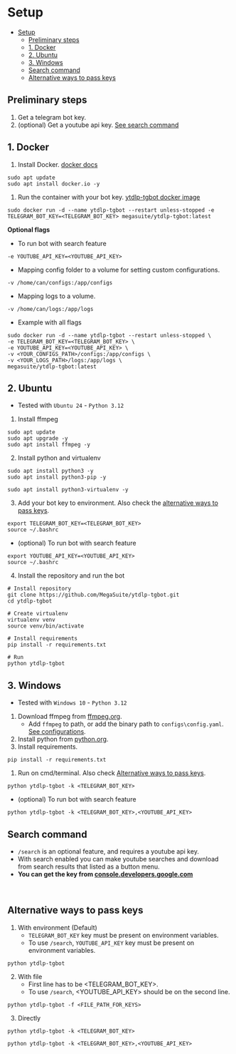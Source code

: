 # Setup

- [Setup](#setup)
  - [Preliminary steps](#preliminary-steps)
  - [1. Docker](#1-docker)
  - [2. Ubuntu](#2-ubuntu)
  - [3. Windows](#3-windows)
  - [Search command](#search-command)
  - [Alternative ways to pass keys](#alternative-ways-to-pass-keys)


## Preliminary steps
1. Get a telegram bot key.
2. (optional) Get a youtube api key. [See search command](#Search-command)

## 1. Docker
1. Install Docker. [docker docs](https://docs.docker.com/engine/install/ubuntu/)
```shell
sudo apt update
sudo apt install docker.io -y
```
1. Run the container with your bot key. [ytdlp-tgbot docker image](https://hub.docker.com/r/megasuite/ytdlp-tgbot)
```shell
sudo docker run -d --name ytdlp-tgbot --restart unless-stopped -e TELEGRAM_BOT_KEY=<TELEGRAM_BOT_KEY> megasuite/ytdlp-tgbot:latest
```

**Optional flags**

- To run bot with search feature
```shell
-e YOUTUBE_API_KEY=<YOUTUBE_API_KEY>
```
- Mapping config folder to a volume for setting custom configurations.
```shell
-v /home/can/configs:/app/configs
```
- Mapping logs to a volume.
```shell
-v /home/can/logs:/app/logs
```
- Example with all flags
```shell
sudo docker run -d --name ytdlp-tgbot --restart unless-stopped \
-e TELEGRAM_BOT_KEY=<TELEGRAM_BOT_KEY> \
-e YOUTUBE_API_KEY=<YOUTUBE_API_KEY> \
-v <YOUR_CONFIGS_PATH>/configs:/app/configs \
-v <YOUR_LOGS_PATH>/logs:/app/logs \
megasuite/ytdlp-tgbot:latest
```

## 2. Ubuntu
- Tested with `Ubuntu 24` - `Python 3.12`
1. Install ffmpeg
```shell
sudo apt update
sudo apt upgrade -y
sudo apt install ffmpeg -y
```
2. Install python and virtualenv
```shell
sudo apt install python3 -y
sudo apt install python3-pip -y

sudo apt install python3-virtualenv -y
```
3. Add your bot key to environment. Also check the [alternative ways to pass keys](#Alternative-ways-to-pass-keys).
```shell
export TELEGRAM_BOT_KEY=<TELEGRAM_BOT_KEY>
source ~/.bashrc
```
- (optional) To run bot with search feature
```shell
export YOUTUBE_API_KEY=<YOUTUBE_API_KEY>
source ~/.bashrc
```
4. Install the repository and run the bot 
```shell
# Install repository
git clone https://github.com/MegaSuite/ytdlp-tgbot.git
cd ytdlp-tgbot

# Create virtualenv
virtualenv venv
source venv/bin/activate

# Install requirements
pip install -r requirements.txt

# Run
python ytdlp-tgbot
```

## 3. Windows
- Tested with `Windows 10` - `Python 3.12`
1. Download ffmpeg from [ffmpeg.org](https://ffmpeg.org/).
    - Add `ffmpeg` to path, or add the binary path to `configs\config.yaml`. [See configurations](https://github.com/MegaSuite/ytdlp-tgbot/blob/master/docs/CONFIGURATIONS.md).
2. Install python from [python.org](https://www.python.org/downloads/).
3. Install requirements.
```shell
pip install -r requirements.txt
```
1. Run on cmd/terminal. Also check [Alternative ways to pass keys](#Alternative-ways-to-pass-keys).

```shell
python ytdlp-tgbot -k <TELEGRAM_BOT_KEY>
```
- (optional) To run bot with search feature
```shell
python ytdlp-tgbot -k <TELEGRAM_BOT_KEY>,<YOUTUBE_API_KEY>
```

## Search command
- `/search` is an optional feature, and requires a youtube api key.
- With search enabled you can make youtube searches and download from search results that listed as a button menu. 
- **You can get the key from [console.developers.google.com](https://console.developers.google.com/)**

<br/>

## Alternative ways to pass keys
1. With environment (Default)
    - `TELEGRAM_BOT_KEY` key must be present on environment variables.
    - To use `/search`, `YOUTUBE_API_KEY` key must be present on environment variables.
```shell
python ytdlp-tgbot
```
2. With file
    - First line has to be <TELEGRAM_BOT_KEY>.
    - To use `/search`, <YOUTUBE_API_KEY> should be on the second line.
```shell
python ytdlp-tgbot -f <FILE_PATH_FOR_KEYS>
```
3. Directly
```shell
python ytdlp-tgbot -k <TELEGRAM_BOT_KEY>
```
```shell
python ytdlp-tgbot -k <TELEGRAM_BOT_KEY>,<YOUTUBE_API_KEY>
```